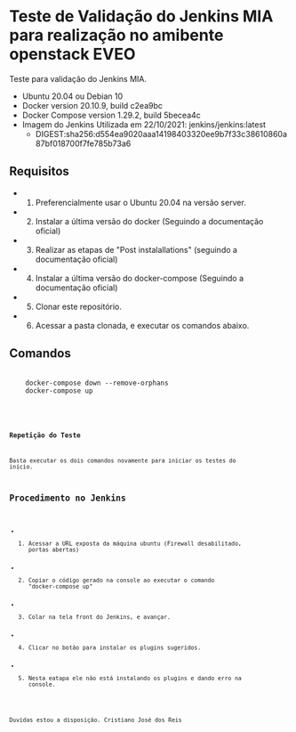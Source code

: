 # Teste de Validação do Jenkins MIA para realização no amibente openstack EVEO
Teste para validação do Jenkins MIA.
  - Ubuntu 20.04 ou Debian 10
  - Docker version 20.10.9, build c2ea9bc
  - Docker Compose version 1.29.2, build 5becea4c
  - Imagem do Jenkins Utilizada em 22/10/2021: jenkins/jenkins:latest
    - DIGEST:sha256:d554ea9020aaa14198403320ee9b7f33c38610860a87bf018700f7fe785b73a6

## Requisitos
 - 1) Preferencialmente usar o Ubuntu 20.04 na versão server.
 - 2) Instalar a última versão do docker (Seguindo a documentação oficial)
 - 3) Realizar as etapas de "Post instalallations" (seguindo a documentação oficial)
 - 4) Instalar a última versão do docker-compose (Seguindo a documentação oficial)
 - 5) Clonar este repositório.
 - 6) Acessar a pasta clonada, e executar os comandos abaixo.

## Comandos
<pre>
  <code>
    docker-compose down --remove-orphans
    docker-compose up
  <code>
</pre>

### Repetição do Teste
Basta executar os dois comandos novamente para iniciar os testes do início.

## Procedimento no Jenkins
 - 1) Acessar a URL exposta da máquina ubuntu (Firewall desabilitado, portas abertas)
 - 2) Copiar o código gerado na console ao executar o comando "docker-compose up"
 - 3) Colar na tela front do Jenkins, e avançar.
 - 4) Clicar no botão para instalar os plugins sugeridos.
 - 5) Nesta eatapa ele não está instalando os plugins e dando erro na console.

Duvidas estou a disposição.
Cristiano José dos Reis
